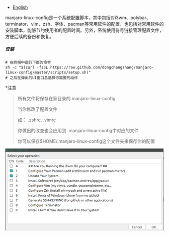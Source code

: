 * [English](README.md)

manjaro-linux-config是一个系统配置脚本，其中包括对i3wm、polybar、terminator、vim、zsh、字体、pacman等常用软件的配置，也包括对常用软件的安装脚本，能够节约使用者的配置时间。另外，系统使用符号链接管理配置文件，方便后续的备份和恢复。

##### 安装
```shell
# 在终端中运行下面的命令
sh -c "$(curl -fsSL https://raw.github.com/dongchangzhang/manjaro-linux-config/master/scripts/setup.sh)"
# 之后在弹出的UI窗口总选择你需要的动作
```

*注意
> 所有文件将保存在家目录的.manjaro-linux-config
> 
> 当你修改了配置文件
>
> 如： .zshrc, .vimrc
>
> 你做出的改变也会应用到 .manjaro-linux-config中对应的文件
> 
> 你可以保存$HOME/.manjaro-linux-config这个文件夹来保存你的配置

![ui](preview/ui.png)

